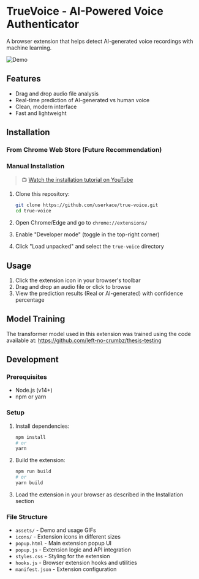 # TrueVoice - AI-Powered Voice Authenticator

A browser extension that helps detect AI-generated voice recordings with machine learning.

![Demo](assets/usage.gif)

## Features

- Drag and drop audio file analysis
- Real-time prediction of AI-generated vs human voice
- Clean, modern interface
- Fast and lightweight

## Installation

### From Chrome Web Store (Future Recommendation)

### Manual Installation

> 📺 [Watch the installation tutorial on YouTube](https://www.youtube.com/watch?v=oswjtLwCUqg)


1. Clone this repository:
   ```bash
   git clone https://github.com/userkace/true-voice.git
   cd true-voice
   ```

2. Open Chrome/Edge and go to `chrome://extensions/`

3. Enable "Developer mode" (toggle in the top-right corner)

4. Click "Load unpacked" and select the `true-voice` directory

## Usage

1. Click the extension icon in your browser's toolbar
2. Drag and drop an audio file or click to browse
3. View the prediction results (Real or AI-generated) with confidence percentage

## Model Training

The transformer model used in this extension was trained using the code available at:
https://github.com/left-no-crumbz/thesis-testing

## Development

### Prerequisites

- Node.js (v14+)
- npm or yarn

### Setup

1. Install dependencies:
   ```bash
   npm install
   # or
   yarn
   ```

2. Build the extension:
   ```bash
   npm run build
   # or
   yarn build
   ```

3. Load the extension in your browser as described in the Installation section

### File Structure

- `assets/` - Demo and usage GIFs
- `icons/` - Extension icons in different sizes
- `popup.html` - Main extension popup UI
- `popup.js` - Extension logic and API integration
- `styles.css` - Styling for the extension
- `hooks.js` - Browser extension hooks and utilities
- `manifest.json` - Extension configuration